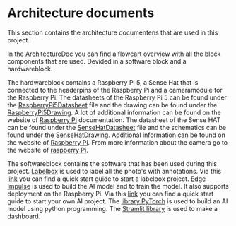 # Architecture documents

This section contains the architecture documentens that are used in this project.

In the [ArchitectureDoc](https://github.com/vives-project-xp/GreenhouseWaterkersAI/blob/main/ArchitectureDocuments/ArchitectureDoc.pdf) you can find a flowcart
overview with all the block components that are used. Devided in a software block and a hardwareblock.

The hardwareblock contains a Raspberry Pi 5, a Sense Hat that is connected to the headerpins of the Raspberry Pi and a cameramodule for the Raspberry Pi.
The datasheets of the Raspberry Pi 5 can be found under the [RaspberryPi5Datasheet](https://github.com/vives-project-xp/GreenhouseWaterkersAI/blob/main/ArchitectureDocuments/RaspberryPi5Datasheet.pdf) file and the drawing can be found under the [RaspberryPi5Drawing](https://github.com/vives-project-xp/GreenhouseWaterkersAI/blob/main/ArchitectureDocuments/RaspberryPi5Drawing.pdf). A lot of additional information can be found on the website of [Raspberry Pi](https://www.raspberrypi.com/documentation/computers/raspberry-pi.html#raspberry-pi-5) documentation. The datasheet of the Sense HAT can be found under the [SenseHatDatasheet](https://github.com/vives-project-xp/GreenhouseWaterkersAI/blob/main/ArchitectureDocuments/SenseHatDatasheet.pdf) file and the schematics can be found under the [SenseHatDrawing](https://github.com/vives-project-xp/GreenhouseWaterkersAI/blob/main/ArchitectureDocuments/SenseHatDrawing.pdf).
Additional information can be found on the website of [Raspberry Pi](https://www.raspberrypi.com/documentation/accessories/sense-hat.html). From more information about the camera go to the website of [raspberry Pi](https://www.raspberrypi.com/documentation/accessories/camera.html).

The softwareblock contains the software that has been used during this project. 
[Labelbox](https://labelbox.com/) is used to label all the photo's with annotations. Via this [link](https://docs.labelbox.com/reference/quick-start) you can find a quick start guide to start a labelbox project.
[Edge Impulse]((https://edgeimpulse.com/)) is used to build the AI model and to train the model. It also supports deployment on the Raspberry Pi. Via this [link](https://docs.edgeimpulse.com/docs) you can find a quick start guide to start your own AI project.
The [library PyTorch](https://pytorch.org/docs/stable/index.html) is used to build an AI model using python programming. 
The [Stramlit library](https://docs.streamlit.io/) is used to make a dashboard.
